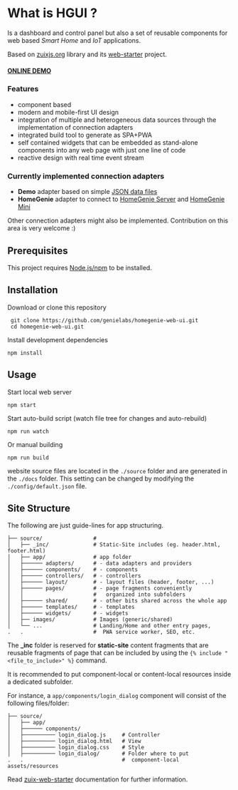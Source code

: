 # What is HGUI ?

Is a dashboard and control panel but also a set of reusable
components for web based *Smart Home* and *IoT* applications.

Based on [zuixjs.org](https://zuixjs.org) library and its
[web-starter](https://github.com/zuixjs/zuix-web-starter) project.

#### **[ONLINE DEMO](https://genielabs.github.io/homegenie-web-ui)**

### Features

- component based
- modern and mobile-first UI design
- integration of multiple and heterogeneous data sources
through the implementation of connection adapters
- integrated build tool to generate as SPA+PWA
- self contained widgets that can be embedded as stand-alone
components into any web page with just one line of code
- reactive design with real time event stream

### Currently implemented connection adapters

- **Demo** adapter based on simple [JSON data files](https://github.com/genielabs/homegenie-web-ui/tree/master/source/app/adapters/demo)
- **HomeGenie** adapter to connect to [HomeGenie Server](https://github.com/genielabs/HomeGenie)
and [HomeGenie Mini](https://github.com/genielabs/homegenie-mini)

Other connection adapters might also be implemented. Contribution on this
area is very welcome :)


## Prerequisites

This project requires [Node.js/npm](https://www.npmjs.com/get-npm) to be installed.


## Installation

Download or clone this repository

     git clone https://github.com/genielabs/homegenie-web-ui.git
     cd homegenie-web-ui.git

Install development dependencies

    npm install

## Usage

Start local web server

    npm start

Start auto-build script (watch file tree for changes and auto-rebuild)

    npm run watch

Or manual building

    npm run build

website source files are located in the `./source` folder and are
generated in the `./docs` folder.
This setting can be changed by modifying the `./config/default.json` file.


## Site Structure

The following are just guide-lines for app structuring.

```
├── source/                #
│   ├── _inc/              # Static-Site includes (eg. header.html, footer.html)
│   ├── app/               # app folder
│   ├────── adapters/      # - data adapters and providers
│   ├────── components/    # - components
│   ├────── controllers/   # - controllers
│   ├────── layout/        # - layout files (header, footer, ...) 
│   ├────── pages/         # - page fragments conveniently
│   │                      #   organized into subfolders
│   ├────── shared/        # - other bits shared across the whole app
│   ├────── templates/     # - templates
│   ├────── widgets/       # - widgets
│   ├── images/            # Images (generic/shared)
│   └── ...                # Landing/Home and other entry pages,
.   .                      #  PWA service worker, SEO, etc.
```

The **_inc** folder is reserved for **static-site** content fragments that are
reusable fragments of page that can be included by using the
`{% include "<file_to_include>" %}` command.

It is recommended to put component-local or content-local resources inside
a dedicated subfolder.

For instance, a `app/components/login_dialog` component will consist
of the following files/folder:
```
├── source/
│   ├── app/
│   ├────── components/
│   ├────────── login_dialog.js     # Controller
│   ├────────── login_dialog.html   # View
│   ├────────── login_dialog.css    # Style
│   ├────────── login_dialog/       # Folder where to put
.   .                               #  component-local assets/resources
```

Read [zuix-web-starter](https://github.com/zuixjs/zuix-web-starter) documentation for further information.
